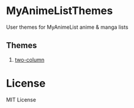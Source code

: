 # MyAnimeListThemes
User themes for MyAnimeList anime &amp; manga lists

## Themes

1. [two-column](./two-column)


# License

MIT License
